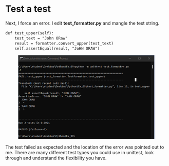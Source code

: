 # Test a test

Next, I force an error. I edit **test\_formatter.py** and mangle the test string.

```
def test_upper(self):
    test_text = "John ORaw"
    result = formatter.convert_upper(test_text)
    self.assertEqual(result, "JoHN ORAW")
```

<figure><img src="../../.gitbook/assets/image (3).png" alt=""><figcaption></figcaption></figure>

The test failed as expected and the location of the error was pointed out to me. There are many different test types you could use in unittest, look through and understand the flexibility you have. 
